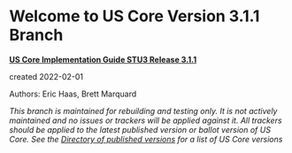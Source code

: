 
#  Welcome to US Core Version 3.1.1 Branch

**[US Core Implementation Guide STU3 Release 3.1.1](http://hl7.org/fhir/us/core/STU3.1.1/)**

created 2022-02-01

Authors:  Eric Haas, Brett Marquard

*This branch is maintained for rebuilding and testing only.  It is not actively maintained and no issues or trackers will be applied against it.  All trackers should be applied to the latest published version or ballot version of US Core. See the [Directory of published versions](http://hl7.org/fhir/us/core/history.html) for a list of US Core versions*
